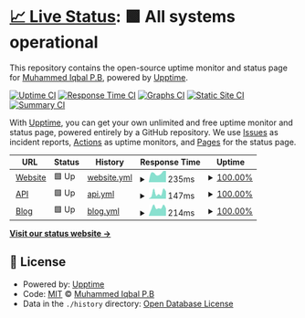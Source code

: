 # [📈 Live Status](https://iqbalpb01.github.io/up): <!--live status--> **🟩 All systems operational**

This repository contains the open-source uptime monitor and status page for [Muhammed Iqbal P.B](iqbalpb.com), powered by [Upptime](https://github.com/upptime/upptime).

[![Uptime CI](https://github.com/iqbalpb01/up/workflows/Uptime%20CI/badge.svg)](https://github.com/iqbalpb01/up/actions?query=workflow%3A%22Uptime+CI%22)
[![Response Time CI](https://github.com/iqbalpb01/up/workflows/Response%20Time%20CI/badge.svg)](https://github.com/iqbalpb01/up/actions?query=workflow%3A%22Response+Time+CI%22)
[![Graphs CI](https://github.com/iqbalpb01/up/workflows/Graphs%20CI/badge.svg)](https://github.com/iqbalpb01/up/actions?query=workflow%3A%22Graphs+CI%22)
[![Static Site CI](https://github.com/iqbalpb01/up/workflows/Static%20Site%20CI/badge.svg)](https://github.com/iqbalpb01/up/actions?query=workflow%3A%22Static+Site+CI%22)
[![Summary CI](https://github.com/iqbalpb01/up/workflows/Summary%20CI/badge.svg)](https://github.com/iqbalpb01/up/actions?query=workflow%3A%22Summary+CI%22)

With [Upptime](https://upptime.js.org), you can get your own unlimited and free uptime monitor and status page, powered entirely by a GitHub repository. We use [Issues](https://github.com/iqbalpb01/up/issues) as incident reports, [Actions](https://github.com/iqbalpb01/up/actions) as uptime monitors, and [Pages](https://iqbalpb01.github.io/up) for the status page.

<!--start: status pages-->
<!-- This summary is generated by Upptime (https://github.com/upptime/upptime) -->
<!-- Do not edit this manually, your changes will be overwritten -->
<!-- prettier-ignore -->
| URL | Status | History | Response Time | Uptime |
| --- | ------ | ------- | ------------- | ------ |
| <img alt="" src="https://favicons.githubusercontent.com/beaglesecurity.com" height="13"> [Website](https://beaglesecurity.com) | 🟩 Up | [website.yml](https://github.com/iqbalpb01/up/commits/HEAD/history/website.yml) | <details><summary><img alt="Response time graph" src="./graphs/website/response-time-week.png" height="20"> 235ms</summary><br><a href="https://iqbalpb01.github.io/up/history/website"><img alt="Response time 236" src="https://img.shields.io/endpoint?url=https%3A%2F%2Fraw.githubusercontent.com%2Fiqbalpb01%2Fup%2FHEAD%2Fapi%2Fwebsite%2Fresponse-time.json"></a><br><a href="https://iqbalpb01.github.io/up/history/website"><img alt="24-hour response time 293" src="https://img.shields.io/endpoint?url=https%3A%2F%2Fraw.githubusercontent.com%2Fiqbalpb01%2Fup%2FHEAD%2Fapi%2Fwebsite%2Fresponse-time-day.json"></a><br><a href="https://iqbalpb01.github.io/up/history/website"><img alt="7-day response time 235" src="https://img.shields.io/endpoint?url=https%3A%2F%2Fraw.githubusercontent.com%2Fiqbalpb01%2Fup%2FHEAD%2Fapi%2Fwebsite%2Fresponse-time-week.json"></a><br><a href="https://iqbalpb01.github.io/up/history/website"><img alt="30-day response time 236" src="https://img.shields.io/endpoint?url=https%3A%2F%2Fraw.githubusercontent.com%2Fiqbalpb01%2Fup%2FHEAD%2Fapi%2Fwebsite%2Fresponse-time-month.json"></a><br><a href="https://iqbalpb01.github.io/up/history/website"><img alt="1-year response time 236" src="https://img.shields.io/endpoint?url=https%3A%2F%2Fraw.githubusercontent.com%2Fiqbalpb01%2Fup%2FHEAD%2Fapi%2Fwebsite%2Fresponse-time-year.json"></a></details> | <details><summary><a href="https://iqbalpb01.github.io/up/history/website">100.00%</a></summary><a href="https://iqbalpb01.github.io/up/history/website"><img alt="All-time uptime 100.00%" src="https://img.shields.io/endpoint?url=https%3A%2F%2Fraw.githubusercontent.com%2Fiqbalpb01%2Fup%2FHEAD%2Fapi%2Fwebsite%2Fuptime.json"></a><br><a href="https://iqbalpb01.github.io/up/history/website"><img alt="24-hour uptime 100.00%" src="https://img.shields.io/endpoint?url=https%3A%2F%2Fraw.githubusercontent.com%2Fiqbalpb01%2Fup%2FHEAD%2Fapi%2Fwebsite%2Fuptime-day.json"></a><br><a href="https://iqbalpb01.github.io/up/history/website"><img alt="7-day uptime 100.00%" src="https://img.shields.io/endpoint?url=https%3A%2F%2Fraw.githubusercontent.com%2Fiqbalpb01%2Fup%2FHEAD%2Fapi%2Fwebsite%2Fuptime-week.json"></a><br><a href="https://iqbalpb01.github.io/up/history/website"><img alt="30-day uptime 100.00%" src="https://img.shields.io/endpoint?url=https%3A%2F%2Fraw.githubusercontent.com%2Fiqbalpb01%2Fup%2FHEAD%2Fapi%2Fwebsite%2Fuptime-month.json"></a><br><a href="https://iqbalpb01.github.io/up/history/website"><img alt="1-year uptime 100.00%" src="https://img.shields.io/endpoint?url=https%3A%2F%2Fraw.githubusercontent.com%2Fiqbalpb01%2Fup%2FHEAD%2Fapi%2Fwebsite%2Fuptime-year.json"></a></details>
| <img alt="" src="https://favicons.githubusercontent.com/api.beaglesecurity.com" height="13"> [API](https://api.beaglesecurity.com/healthz) | 🟩 Up | [api.yml](https://github.com/iqbalpb01/up/commits/HEAD/history/api.yml) | <details><summary><img alt="Response time graph" src="./graphs/api/response-time-week.png" height="20"> 147ms</summary><br><a href="https://iqbalpb01.github.io/up/history/api"><img alt="Response time 164" src="https://img.shields.io/endpoint?url=https%3A%2F%2Fraw.githubusercontent.com%2Fiqbalpb01%2Fup%2FHEAD%2Fapi%2Fapi%2Fresponse-time.json"></a><br><a href="https://iqbalpb01.github.io/up/history/api"><img alt="24-hour response time 192" src="https://img.shields.io/endpoint?url=https%3A%2F%2Fraw.githubusercontent.com%2Fiqbalpb01%2Fup%2FHEAD%2Fapi%2Fapi%2Fresponse-time-day.json"></a><br><a href="https://iqbalpb01.github.io/up/history/api"><img alt="7-day response time 147" src="https://img.shields.io/endpoint?url=https%3A%2F%2Fraw.githubusercontent.com%2Fiqbalpb01%2Fup%2FHEAD%2Fapi%2Fapi%2Fresponse-time-week.json"></a><br><a href="https://iqbalpb01.github.io/up/history/api"><img alt="30-day response time 164" src="https://img.shields.io/endpoint?url=https%3A%2F%2Fraw.githubusercontent.com%2Fiqbalpb01%2Fup%2FHEAD%2Fapi%2Fapi%2Fresponse-time-month.json"></a><br><a href="https://iqbalpb01.github.io/up/history/api"><img alt="1-year response time 164" src="https://img.shields.io/endpoint?url=https%3A%2F%2Fraw.githubusercontent.com%2Fiqbalpb01%2Fup%2FHEAD%2Fapi%2Fapi%2Fresponse-time-year.json"></a></details> | <details><summary><a href="https://iqbalpb01.github.io/up/history/api">100.00%</a></summary><a href="https://iqbalpb01.github.io/up/history/api"><img alt="All-time uptime 100.00%" src="https://img.shields.io/endpoint?url=https%3A%2F%2Fraw.githubusercontent.com%2Fiqbalpb01%2Fup%2FHEAD%2Fapi%2Fapi%2Fuptime.json"></a><br><a href="https://iqbalpb01.github.io/up/history/api"><img alt="24-hour uptime 100.00%" src="https://img.shields.io/endpoint?url=https%3A%2F%2Fraw.githubusercontent.com%2Fiqbalpb01%2Fup%2FHEAD%2Fapi%2Fapi%2Fuptime-day.json"></a><br><a href="https://iqbalpb01.github.io/up/history/api"><img alt="7-day uptime 100.00%" src="https://img.shields.io/endpoint?url=https%3A%2F%2Fraw.githubusercontent.com%2Fiqbalpb01%2Fup%2FHEAD%2Fapi%2Fapi%2Fuptime-week.json"></a><br><a href="https://iqbalpb01.github.io/up/history/api"><img alt="30-day uptime 100.00%" src="https://img.shields.io/endpoint?url=https%3A%2F%2Fraw.githubusercontent.com%2Fiqbalpb01%2Fup%2FHEAD%2Fapi%2Fapi%2Fuptime-month.json"></a><br><a href="https://iqbalpb01.github.io/up/history/api"><img alt="1-year uptime 100.00%" src="https://img.shields.io/endpoint?url=https%3A%2F%2Fraw.githubusercontent.com%2Fiqbalpb01%2Fup%2FHEAD%2Fapi%2Fapi%2Fuptime-year.json"></a></details>
| <img alt="" src="https://favicons.githubusercontent.com/beaglesecurity.com" height="13"> [Blog](https://beaglesecurity.com/blog) | 🟩 Up | [blog.yml](https://github.com/iqbalpb01/up/commits/HEAD/history/blog.yml) | <details><summary><img alt="Response time graph" src="./graphs/blog/response-time-week.png" height="20"> 214ms</summary><br><a href="https://iqbalpb01.github.io/up/history/blog"><img alt="Response time 210" src="https://img.shields.io/endpoint?url=https%3A%2F%2Fraw.githubusercontent.com%2Fiqbalpb01%2Fup%2FHEAD%2Fapi%2Fblog%2Fresponse-time.json"></a><br><a href="https://iqbalpb01.github.io/up/history/blog"><img alt="24-hour response time 193" src="https://img.shields.io/endpoint?url=https%3A%2F%2Fraw.githubusercontent.com%2Fiqbalpb01%2Fup%2FHEAD%2Fapi%2Fblog%2Fresponse-time-day.json"></a><br><a href="https://iqbalpb01.github.io/up/history/blog"><img alt="7-day response time 214" src="https://img.shields.io/endpoint?url=https%3A%2F%2Fraw.githubusercontent.com%2Fiqbalpb01%2Fup%2FHEAD%2Fapi%2Fblog%2Fresponse-time-week.json"></a><br><a href="https://iqbalpb01.github.io/up/history/blog"><img alt="30-day response time 210" src="https://img.shields.io/endpoint?url=https%3A%2F%2Fraw.githubusercontent.com%2Fiqbalpb01%2Fup%2FHEAD%2Fapi%2Fblog%2Fresponse-time-month.json"></a><br><a href="https://iqbalpb01.github.io/up/history/blog"><img alt="1-year response time 210" src="https://img.shields.io/endpoint?url=https%3A%2F%2Fraw.githubusercontent.com%2Fiqbalpb01%2Fup%2FHEAD%2Fapi%2Fblog%2Fresponse-time-year.json"></a></details> | <details><summary><a href="https://iqbalpb01.github.io/up/history/blog">100.00%</a></summary><a href="https://iqbalpb01.github.io/up/history/blog"><img alt="All-time uptime 100.00%" src="https://img.shields.io/endpoint?url=https%3A%2F%2Fraw.githubusercontent.com%2Fiqbalpb01%2Fup%2FHEAD%2Fapi%2Fblog%2Fuptime.json"></a><br><a href="https://iqbalpb01.github.io/up/history/blog"><img alt="24-hour uptime 100.00%" src="https://img.shields.io/endpoint?url=https%3A%2F%2Fraw.githubusercontent.com%2Fiqbalpb01%2Fup%2FHEAD%2Fapi%2Fblog%2Fuptime-day.json"></a><br><a href="https://iqbalpb01.github.io/up/history/blog"><img alt="7-day uptime 100.00%" src="https://img.shields.io/endpoint?url=https%3A%2F%2Fraw.githubusercontent.com%2Fiqbalpb01%2Fup%2FHEAD%2Fapi%2Fblog%2Fuptime-week.json"></a><br><a href="https://iqbalpb01.github.io/up/history/blog"><img alt="30-day uptime 100.00%" src="https://img.shields.io/endpoint?url=https%3A%2F%2Fraw.githubusercontent.com%2Fiqbalpb01%2Fup%2FHEAD%2Fapi%2Fblog%2Fuptime-month.json"></a><br><a href="https://iqbalpb01.github.io/up/history/blog"><img alt="1-year uptime 100.00%" src="https://img.shields.io/endpoint?url=https%3A%2F%2Fraw.githubusercontent.com%2Fiqbalpb01%2Fup%2FHEAD%2Fapi%2Fblog%2Fuptime-year.json"></a></details>

<!--end: status pages-->

[**Visit our status website →**](https://iqbalpb01.github.io/up)

## 📄 License

- Powered by: [Upptime](https://github.com/upptime/upptime)
- Code: [MIT](./LICENSE) © [Muhammed Iqbal P.B](iqbalpb.com)
- Data in the `./history` directory: [Open Database License](https://opendatacommons.org/licenses/odbl/1-0/)
